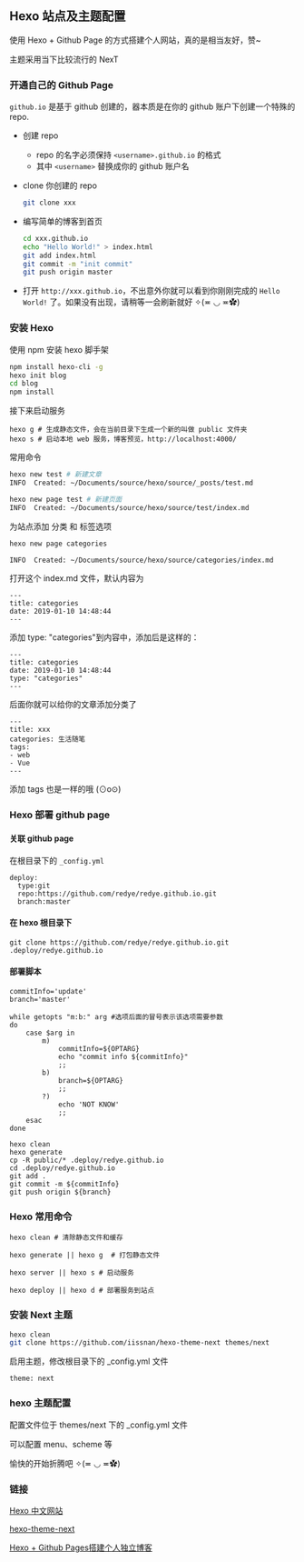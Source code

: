 ## Hexo 站点及主题配置

使用 Hexo + Github Page 的方式搭建个人网站，真的是相当友好，赞~

主题采用当下比较流行的 NexT

### 开通自己的 Github Page
`github.io` 是基于 github 创建的，器本质是在你的 github 账户下创建一个特殊的 repo.

* 创建 repo
  * repo 的名字必须保持 `<username>.github.io` 的格式
  * 其中 `<username>` 替换成你的 github 账户名
* clone 你创建的 repo
  
  ```bash
  git clone xxx
  ```
* 编写简单的博客到首页
	
	```bash
	cd xxx.github.io
	echo "Hello World!" > index.html
	git add index.html
	git commit -m "init commit"
	git push origin master
	```
* 打开 `http://xxx.github.io`，不出意外你就可以看到你刚刚完成的 `Hello World!` 了。如果没有出现，请稍等一会刷新就好 ✧(≖ ◡ ≖✿)


### 安装 Hexo

使用 npm 安装 hexo 脚手架

```bash
npm install hexo-cli -g
hexo init blog
cd blog
npm install
```

接下来启动服务

```
hexo g # 生成静态文件，会在当前目录下生成一个新的叫做 public 文件夹
hexo s # 启动本地 web 服务，博客预览，http://localhost:4000/ 
```

常用命令

```bash
hexo new test # 新建文章
INFO  Created: ~/Documents/source/hexo/source/_posts/test.md

hexo new page test # 新建页面
INFO  Created: ~/Documents/source/hexo/source/test/index.md
```

为站点添加 分类 和 标签选项

```bash
hexo new page categories

INFO  Created: ~/Documents/source/hexo/source/categories/index.md
```

打开这个 index.md 文件，默认内容为

```
---
title: categories
date: 2019-01-10 14:48:44
---
```

添加 type: "categories"到内容中，添加后是这样的：

```
---
title: categories
date: 2019-01-10 14:48:44
type: "categories"
---
```

后面你就可以给你的文章添加分类了

```
---
title: xxx
categories: 生活随笔
tags:
- web
- Vue
---
```

添加 tags 也是一样的哦 (⊙o⊙)

### Hexo 部署 github page

#### 关联 github page

在根目录下的 `_config.yml`

```
deploy:
  type:git
  repo:https://github.com/redye/redye.github.io.git
  branch:master
```

#### 在 hexo 根目录下

```
git clone https://github.com/redye/redye.github.io.git .deploy/redye.github.io
```

#### 部署脚本

```
commitInfo='update'
branch='master'

while getopts "m:b:" arg #选项后面的冒号表示该选项需要参数
do
	case $arg in
		m)
			commitInfo=${OPTARG}
			echo "commit info ${commitInfo}"
			;;
		b)
			branch=${OPTARG}
			;;
		?)
			echo 'NOT KNOW'
			;;
	esac
done

hexo clean
hexo generate
cp -R public/* .deploy/redye.github.io
cd .deploy/redye.github.io
git add .
git commit -m ${commitInfo}
git push origin ${branch}
```

### Hexo 常用命令

```
hexo clean # 清除静态文件和缓存

hexo generate || hexo g  # 打包静态文件

hexo server || hexo s # 启动服务

hexo deploy || hexo d # 部署服务到站点

```

### 安装 Next 主题

```bash
hexo clean
git clone https://github.com/iissnan/hexo-theme-next themes/next
```

启用主题，修改根目录下的 _config.yml 文件

```
theme: next
```

### hexo 主题配置

配置文件位于 themes/next 下的 _config.yml 文件

可以配置 menu、scheme 等

愉快的开始折腾吧 ✧(≖ ◡ ≖✿)

### 链接

[Hexo 中文网站](https://hexo.io/zh-cn/index.html)

[hexo-theme-next](https://github.com/iissnan/hexo-theme-next)

[Hexo + Github Pages搭建个人独立博客](https://linghucong.js.org/2016/04/15/2016-04-15-hexo-github-pages-blog/)